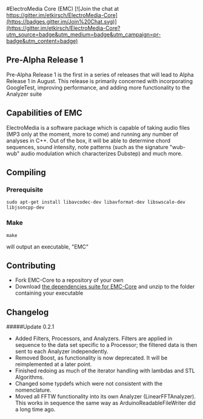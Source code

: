 #ElectroMedia Core (EMC)
[![Join the chat at https://gitter.im/etkirsch/ElectroMedia-Core](https://badges.gitter.im/Join%20Chat.svg)](https://gitter.im/etkirsch/ElectroMedia-Core?utm_source=badge&utm_medium=badge&utm_campaign=pr-badge&utm_content=badge)

## Pre-Alpha Release 1
Pre-Alpha Release 1 is the first in a series of releases that will lead to Alpha Release 1 in August. This release is primarily concerned with incorporating GoogleTest, improving performance, and adding more functionality to the Analyzer suite

## Capabilities of EMC
ElectroMedia is a software package which is capable of taking audio files (MP3 only at the moment, more to come) and running any number of analyses in C++. Out of the box, it will be able to determine chord sequences, sound intensity, note patterns (such as the signature "wub-wub" audio modulation which characterizes Dubstep) and much more.

## Compiling

### Prerequisite

    sudo apt-get install libavcodec-dev libavformat-dev libswscale-dev libjsoncpp-dev

### Make

    make

will output an executable, "EMC"

## Contributing
* Fork EMC-Core to a repository of your own
* Download [the dependencies suite for EMC-Core](http://www.neuravion.io/file.axd?file=/EMC/EMC%20Windows%20Requirements.zip "EMC-Core Dependencies") and unzip to the folder containing your executable

## Changelog

#####Update 0.2.1
* Added Filters, Processors, and Analyzers. Filters are applied in sequence to the data set specific to a Processor; the filtered data is then sent to each Analyzer independently.
* Removed Boost, as functionality is now deprecated. It will be reimplemented at a later point.
* Finished redoing as much of the iterator handling with lambdas and STL Algorithms.
* Changed some typdefs which were not consistent with the nomenclature.
* Moved all FFTW functionality into its own Analyzer (LinearFFTAnalyzer). This works in sequence the same way as ArduinoReadableFileWriter did a long time ago.
